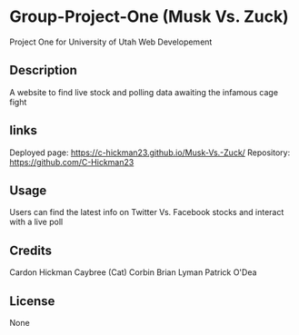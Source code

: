 # Group-Project-One (Musk Vs. Zuck)
Project One for University of Utah Web Developement


## Description
A website to find live stock and polling data awaiting the infamous cage fight


## links
Deployed page: https://c-hickman23.github.io/Musk-Vs.-Zuck/
Repository: https://github.com/C-Hickman23

## Usage
Users can find the latest info on Twitter Vs. Facebook stocks and interact with a live poll


## Credits
Cardon Hickman
Caybree (Cat) Corbin
Brian Lyman
Patrick O'Dea


## License
None

